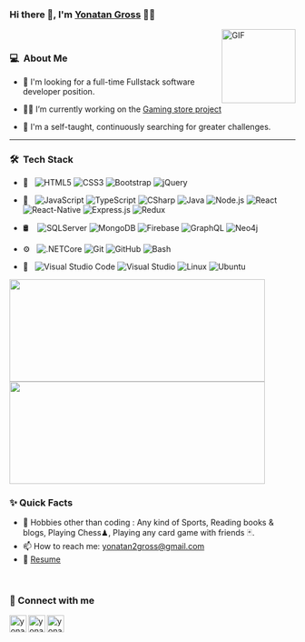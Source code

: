 ### Hi there 👋, I'm [Yonatan Gross](https://github.com/yonatangross) 👨‍💻

<img align="right" alt="GIF" height="130px" src="https://media.giphy.com/media/du3J3cXyzhj75IOgvA/giphy.gif">
<br />


<h3> 💻 &nbsp;About Me </h3>

- 💼 I'm looking for a full-time Fullstack software developer position.

- 🐱‍🏍 I’m currently working on the [Gaming store project](https://github.com/yonatangross/GamingStore)
  
- 💪 I'm a self-taught, continuously searching for greater challenges.
  
<hr />
<h3> 🛠 &nbsp;Tech Stack</h3>

- 🎨 &nbsp;
  ![HTML5](https://img.shields.io/badge/-HTML5-333333?style=flat-square&logo=html5)
  ![CSS3](https://img.shields.io/badge/-CSS3-333333?style=flat-square&logo=css3)
  ![Bootstrap](https://img.shields.io/badge/-Bootstrap-333333?style=flat&logo=bootstrap&logoColor=563D7C)
  ![jQuery](https://img.shields.io/badge/-jQuery-333333?style=flat&logo=jquery&logoColor=1a73e8)
- 🧰 &nbsp;
  ![JavaScript](https://img.shields.io/badge/-JavaScript-333333?style=flat&logo=javascript)
  ![TypeScript](https://img.shields.io/badge/-TypeScript-333333?style=flat&logo=TypeScript&logoColor=1a73e8)
  ![CSharp](https://img.shields.io/badge/-C%23-333333?style=flat&logo=c-sharp&logoColor=6d4a80)
  ![Java](https://img.shields.io/badge/-Java-333333?style=flat&logo=Java)
  ![Node.js](https://img.shields.io/badge/-Node.js-333333?style=flat&logo=node.js)
  ![React](https://img.shields.io/badge/-React-333333?style=flat&logo=react)
  ![React-Native](https://img.shields.io/badge/-React_Native-333333?style=flat&logo=react)
  ![Express.js](https://img.shields.io/badge/-Express-333333?style=flat&logo=express.js)
  ![Redux](https://img.shields.io/badge/-Redux-333333?style=flat&logo=Redux&logoColor=764abc)

- 🛢  &nbsp;
  &nbsp;![SQLServer](https://img.shields.io/badge/-Sql_Server-333333?style=flat&logo=microsoft-sql-server)
  ![MongoDB](https://img.shields.io/badge/-MongoDB-333333?style=flat&logo=mongodb)
  ![Firebase](https://img.shields.io/badge/-Firebase-333333?style=flat&logo=Firebase)
  ![GraphQL](https://img.shields.io/badge/-GraphQL-333333?style=flat&logo=GraphQL)
  ![Neo4j](https://img.shields.io/badge/-Neo4j-333333?style=flat&logo=neo4j)

- ⚙️ &nbsp;
  ![.NETCore](https://img.shields.io/badge/-.NET_Core-333333?style=flat)
  ![Git](https://img.shields.io/badge/-Git-333333?style=flat&logo=git)
  ![GitHub](https://img.shields.io/badge/-GitHub-333333?style=flat&logo=github)
  ![Bash](https://img.shields.io/badge/-Bash-333333?style=flat&logo=Bash)
- 🔧 &nbsp;
  ![Visual Studio Code](https://img.shields.io/badge/-Visual_Studio_Code-333333?style=flat&logo=visual-studio-code&logoColor=007ACC)
  ![Visual Studio](https://img.shields.io/badge/-Visual_Studio-333333?style=flat&logo=visual-studio&logoColor=5d2b90)
  ![Linux](https://img.shields.io/badge/-Linux-333333?style=flat-square&logo=linux)
  ![Ubuntu](https://img.shields.io/badge/-Ubuntu-333333?style=flat-square&logo=ubuntu)




<p>
<a href="https://github.com/yonatangross">
  <div class="github-stats">
  <img height="180em" width="450em" display="inline" src="https://github-readme-stats.vercel.app/api?username=yonatangross&show_icons=true&theme=algolia" />
  <img height="180em" width="450em" display="inline" src="https://github-readme-stats-eight-theta.vercel.app/api/top-langs/?username=yonatangross&theme=algolia&layout=compact&hide=C%2B%2B" />
  </div>
</a>
</p>

### ✨ Quick Facts

- 🎿 Hobbies other than coding : Any kind of Sports, Reading books & blogs, Playing Chess♟, Playing any card game with friends 🃏.
- 📫 How to reach me: yonatan2gross@gmail.com
- 📝 [Resume](https://drive.google.com/file/d/1dunFs8X20Pg6tCFRBiguRdKwzfqXjNsZ/view?usp=sharing)
<br />

### 📝 Connect with me 

[<img align="left" alt="yonatangross | LinkedIn" height="30px" src="https://www.flaticon.com/svg/static/icons/svg/1383/1383262.svg"/>][linkedin] 
[<img align="left" alt="yonatan2gross | Gmail" height="30px" src="https://www.flaticon.com/svg/static/icons/svg/281/281786.svg"/>][gmail]
[<img align="left" alt="yonatangross | Facebook" height="30px" src="https://www.flaticon.com/svg/static/icons/svg/1383/1383259.svg"/>][facebook]

[linkedin]: https://www.linkedin.com/in/yonatangross/
[facebook]: https://www.facebook.com/yonyoniz/
[gmail]: mailto:yonatan2gross@gmail.com
